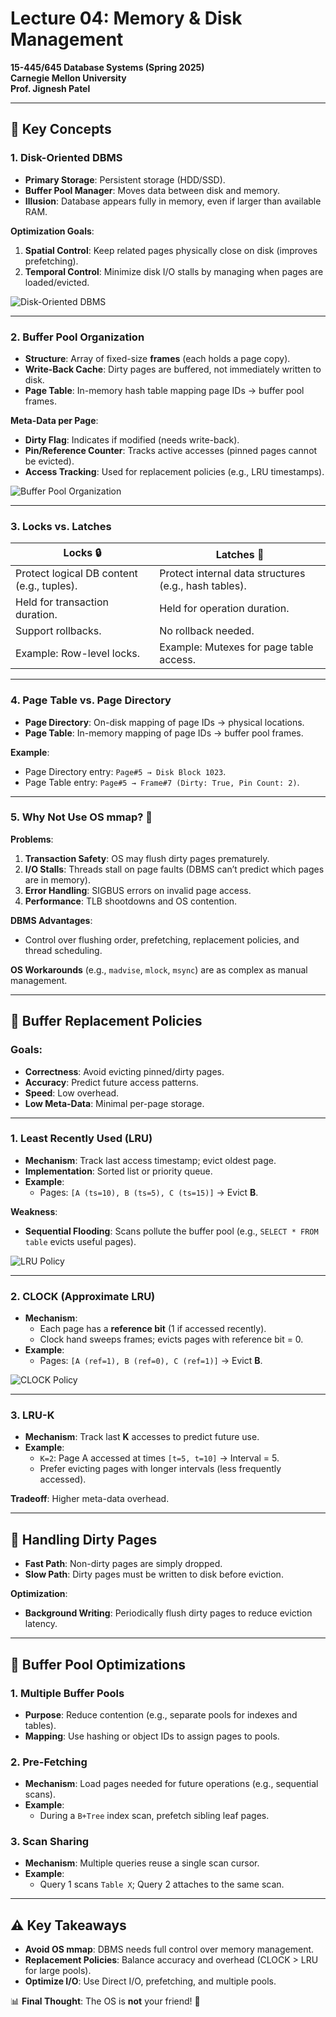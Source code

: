 # Lecture 04: Memory & Disk Management  
**15-445/645 Database Systems (Spring 2025)**  
**Carnegie Mellon University**  
**Prof. Jignesh Patel**  

---

## 📌 Key Concepts  
### 1. **Disk-Oriented DBMS**  
- **Primary Storage**: Persistent storage (HDD/SSD).  
- **Buffer Pool Manager**: Moves data between disk and memory.  
- **Illusion**: Database appears fully in memory, even if larger than available RAM.  

**Optimization Goals**:  
1. **Spatial Control**: Keep related pages physically close on disk (improves prefetching).  
2. **Temporal Control**: Minimize disk I/O stalls by managing when pages are loaded/evicted.  

![Disk-Oriented DBMS](https://wy-static.wenxiaobai.com/chat-doc/0c0b485efdea62e7e0abbd70f34b43f0-image.png)  

---

### 2. **Buffer Pool Organization**  
- **Structure**: Array of fixed-size **frames** (each holds a page copy).  
- **Write-Back Cache**: Dirty pages are buffered, not immediately written to disk.  
- **Page Table**: In-memory hash table mapping page IDs → buffer pool frames.  

**Meta-Data per Page**:  
- **Dirty Flag**: Indicates if modified (needs write-back).  
- **Pin/Reference Counter**: Tracks active accesses (pinned pages cannot be evicted).  
- **Access Tracking**: Used for replacement policies (e.g., LRU timestamps).  

![Buffer Pool Organization](https://wy-static.wenxiaobai.com/chat-doc/f678ecf51f81e05cc14dd20034dcb777-image.png)  

---

### 3. **Locks vs. Latches**  
| **Locks** 🔒 | **Latches** 🔩 |  
|--------------|----------------|  
| Protect logical DB content (e.g., tuples). | Protect internal data structures (e.g., hash tables). |  
| Held for transaction duration. | Held for operation duration. |  
| Support rollbacks. | No rollback needed. |  
| Example: Row-level locks. | Example: Mutexes for page table access. |  

---

### 4. **Page Table vs. Page Directory**  
- **Page Directory**: On-disk mapping of page IDs → physical locations.  
- **Page Table**: In-memory mapping of page IDs → buffer pool frames.  

**Example**:  
- Page Directory entry: `Page#5 → Disk Block 1023`.  
- Page Table entry: `Page#5 → Frame#7 (Dirty: True, Pin Count: 2)`.  

---

### 5. **Why Not Use OS mmap?** 🚨  
**Problems**:  
1. **Transaction Safety**: OS may flush dirty pages prematurely.  
2. **I/O Stalls**: Threads stall on page faults (DBMS can’t predict which pages are in memory).  
3. **Error Handling**: SIGBUS errors on invalid page access.  
4. **Performance**: TLB shootdowns and OS contention.  

**DBMS Advantages**:  
- Control over flushing order, prefetching, replacement policies, and thread scheduling.  

**OS Workarounds** (e.g., `madvise`, `mlock`, `msync`) are as complex as manual management.  

---

## 🔄 Buffer Replacement Policies  
### **Goals**:  
- **Correctness**: Avoid evicting pinned/dirty pages.  
- **Accuracy**: Predict future access patterns.  
- **Speed**: Low overhead.  
- **Low Meta-Data**: Minimal per-page storage.  

---

### 1. **Least Recently Used (LRU)**  
- **Mechanism**: Track last access timestamp; evict oldest page.  
- **Implementation**: Sorted list or priority queue.  
- **Example**:  
  - Pages: `[A (ts=10), B (ts=5), C (ts=15)]` → Evict **B**.  

**Weakness**:  
- **Sequential Flooding**: Scans pollute the buffer pool (e.g., `SELECT * FROM table` evicts useful pages).  

![LRU Policy](https://wy-static.wenxiaobai.com/chat-doc/9904e2842049074139245a7c92886d17-image.png)  

---

### 2. **CLOCK (Approximate LRU)**  
- **Mechanism**:  
  - Each page has a **reference bit** (1 if accessed recently).  
  - Clock hand sweeps frames; evicts pages with reference bit = 0.  
- **Example**:  
  - Pages: `[A (ref=1), B (ref=0), C (ref=1)]` → Evict **B**.  

![CLOCK Policy](https://wy-static.wenxiaobai.com/chat-doc/8276497244de138ecd7a5acc834fd459-image.png)  

---

### 3. **LRU-K**  
- **Mechanism**: Track last **K** accesses to predict future use.  
- **Example**:  
  - `K=2`: Page A accessed at times `[t=5, t=10]` → Interval = 5.  
  - Prefer evicting pages with longer intervals (less frequently accessed).  

**Tradeoff**: Higher meta-data overhead.  

---

## 🧩 Handling Dirty Pages  
- **Fast Path**: Non-dirty pages are simply dropped.  
- **Slow Path**: Dirty pages must be written to disk before eviction.  

**Optimization**:  
- **Background Writing**: Periodically flush dirty pages to reduce eviction latency.  

---

## 🚀 Buffer Pool Optimizations  
### 1. **Multiple Buffer Pools**  
- **Purpose**: Reduce contention (e.g., separate pools for indexes and tables).  
- **Mapping**: Use hashing or object IDs to assign pages to pools.  

### 2. **Pre-Fetching**  
- **Mechanism**: Load pages needed for future operations (e.g., sequential scans).  
- **Example**:  
  - During a `B+Tree` index scan, prefetch sibling leaf pages.  

### 3. **Scan Sharing**  
- **Mechanism**: Multiple queries reuse a single scan cursor.  
- **Example**:  
  - Query 1 scans `Table X`; Query 2 attaches to the same scan.  

---

## ⚠️ Key Takeaways  
- **Avoid OS mmap**: DBMS needs full control over memory management.  
- **Replacement Policies**: Balance accuracy and overhead (CLOCK > LRU for large pools).  
- **Optimize I/O**: Use Direct I/O, prefetching, and multiple pools.  

📊 **Final Thought**: The OS is **not** your friend! 🛑  
